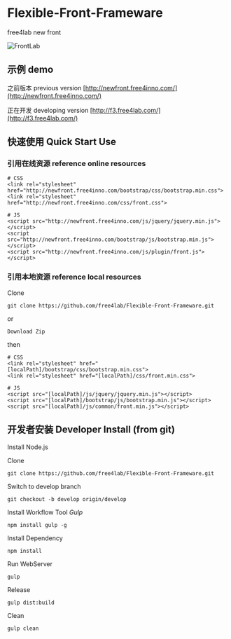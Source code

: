 # Flexible-Front-Frameware
free4lab new front

![FrontLab](http://ww4.sinaimg.cn/large/006hTL6Wjw1eyrbd6lqs9j313q0mnq5t.jpg)

## 示例 demo
之前版本 previous version [http://newfront.free4inno.com/](http://newfront.free4inno.com/)

正在开发 developing version  [http://f3.free4lab.com/](http://f3.free4lab.com/)

## 快速使用 Quick Start Use
### 引用在线资源 reference online resources

    # CSS
    <link rel="stylesheet" href="http://newfront.free4inno.com/bootstrap/css/bootstrap.min.css">
    <link rel="stylesheet" href="http://newfront.free4inno.com/css/front.css">
    
    # JS
    <script src="http://newfront.free4inno.com/js/jquery/jquery.min.js"></script>
    <script src="http://newfront.free4inno.com/bootstrap/js/bootstrap.min.js"></script>
    <script src="http://newfront.free4inno.com/js/plugin/front.js"></script>
    
### 引用本地资源 reference local resources

Clone

    git clone https://github.com/free4lab/Flexible-Front-Frameware.git
    
or

    Download Zip

then

    # CSS
    <link rel="stylesheet" href="[localPath]/bootstrap/css/bootstrap.min.css">
    <link rel="stylesheet" href="[localPath]/css/front.min.css">
    
    # JS
    <script src="[localPath]/js/jquery/jquery.min.js"></script>
    <script src="[localPath]/bootstrap/js/bootstrap.min.js"></script>
    <script src="[localPath]/js/common/front.min.js"></script>

## 开发者安装 Developer Install (from git)

Install Node.js

Clone 

    git clone https://github.com/free4lab/Flexible-Front-Frameware.git

Switch to develop branch

    git checkout -b develop origin/develop
    
Install Workflow Tool *Gulp*
    
    npm install gulp -g
    
Install Dependency

    npm install
    
Run WebServer

    gulp
    
Release

    gulp dist:build
    
Clean

    gulp clean